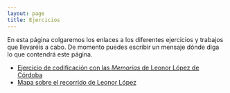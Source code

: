 ```yaml
---
layout: page
title: Ejercicios
---
```


En esta página colgaremos los enlaces a los diferentes ejercicios y trabajos que llevaréis a cabo. De momento puedes escribir un mensaje dónde diga lo que contendrá este página. 

- [Ejercicio de codificación con las *Memorias* de Leonor López de Córdoba](https://miladvh.github.io/ejercicios/llc.html)
- [Mapa sobre el recorrido de Leonor López](https://miladvh.github.io/ejercicios/mapa.html)

